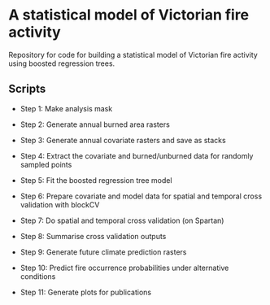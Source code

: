 # A statistical model of Victorian fire activity

Repository for code for building a statistical model of Victorian fire activity using boosted regression trees.

## Scripts

-   Step 1: Make analysis mask

-   Step 2: Generate annual burned area rasters

-   Step 3: Generate annual covariate rasters and save as stacks

-   Step 4: Extract the covariate and burned/unburned data for randomly sampled points

-   Step 5: Fit the boosted regression tree model

-   Step 6: Prepare covariate and model data for spatial and temporal cross validation with blockCV

-   Step 7: Do spatial and temporal cross validation (on Spartan)

-   Step 8: Summarise cross validation outputs

-   Step 9: Generate future climate prediction rasters

-   Step 10: Predict fire occurrence probabilities under alternative conditions

-   Step 11: Generate plots for publications

